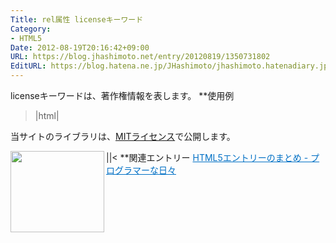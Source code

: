 ```yaml
---
Title: rel属性 licenseキーワード
Category:
- HTML5
Date: 2012-08-19T20:16:42+09:00
URL: https://blog.jhashimoto.net/entry/20120819/1350731802
EditURL: https://blog.hatena.ne.jp/JHashimoto/jhashimoto.hatenadiary.jp/atom/entry/12921228815717255885
---
```


licenseキーワードは、著作権情報を表します。
**使用例
>|html|
<!DOCTYPE html>
<html lang="ja">
<head>
<title>Hello! HTML5</title>
<meta charset="UTF-8">
</head>
<body>
<p>当サイトのライブラリは、<a href="http://opensource.org/licenses/mit-license.php" rel="license">MITライセンス</a>で公開します。</p>
</body>
||<
**関連エントリー
<a href="http://d.hatena.ne.jp/JHashimoto/20120518/1337642816" target="_blank" rel="nofollow"><img class="alignleft" align="left" border="0" src="http://capture.heartrails.com/150x130/shadow?http://d.hatena.ne.jp/JHashimoto/20120518/1337642816" alt="" width="150" height="130" /></a><a style="color:#0070C5;" href="http://d.hatena.ne.jp/JHashimoto/20120518/1337642816" target="_blank" rel="nofollow">HTML5エントリーのまとめ - プログラマーな日々</a><a href="http://b.hatena.ne.jp/entry/http://d.hatena.ne.jp/JHashimoto/20120518/1337642816" target="_blank"><img border="0" src="http://b.hatena.ne.jp/entry/image/http://d.hatena.ne.jp/JHashimoto/20120518/1337642816" alt="" /></a><br style="clear:both;" />
